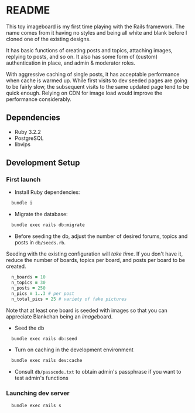 # README

This toy imageboard is my first time playing with the Rails framework.
The name comes from it having no styles and being all white and blank
before I cloned one of the existing designs.

It has basic functions of creating posts and topics, attaching images, replying to posts, and so on.
It also has some form of (custom) authentication in place, and admin & moderator roles.

With aggressive caching of single posts, it has acceptable performance when cache is warmed up.
While first visits to dev seeded pages are going to be fairly slow,
the subsequent visits to the same updated page tend to be quick enough.
Relying on CDN for image load would improve the performance considerably.

## Dependencies
- Ruby 3.2.2
- PostgreSQL
- libvips

## Development Setup
### First launch

- Install Ruby dependencies:
```sh
  bundle i
```

- Migrate the database:
```sh
  bundle exec rails db:migrate
```

- Before seeding the db, adjust the number of desired forums, topics and posts in `db/seeds.rb`.

Seeding with the existing configuration will *take time*. If you don't have it, reduce the number of boards, topics per board, and posts per board to be created.

```ruby
  n_boards = 10
  n_topics = 30
  n_posts = 250
  n_pics = 1..3 # per post
  n_total_pics = 25 # variety of fake pictures
```

Note that at least one board is seeded with images so that you can appreciate Blankchan being an *image*board.

- Seed the db
```sh
  bundle exec rails db:seed
```

- Turn on caching in the development environment
```sh
  bundle exec rails dev:cache
```

- Consult `db/passcode.txt` to obtain admin's passphrase if you want to test admin's functions

### Launching dev server
```sh
  bundle exec rails s
```
